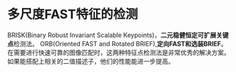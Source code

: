 # 多尺度FAST特征的检测
BRISK(Binary Robust Invariant Scalable Keypoints)，**二元稳健恒定可扩展关键点**检测法。
ORB(Oriented FAST and Rotated BRIEF),**定向FAST和选装BRIEF**。
在需要进行快速可靠的图像匹配时，这两种特征点检测法是非常优秀的解决方案。如果能搭配上相关的二值描述子，他们的性能能进一步提高。
